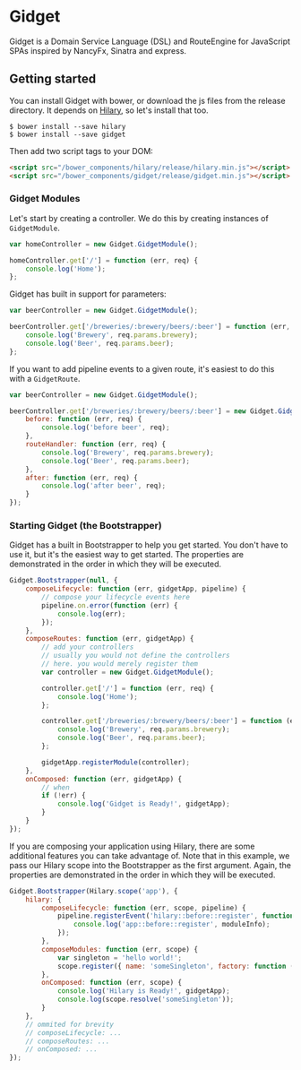 Gidget
==========

Gidget is a Domain Service Language (DSL) and RouteEngine for JavaScript SPAs inspired by NancyFx, Sinatra and express.

## Getting started

You can install Gidget with bower, or download the js files from the release directory. It depends on [Hilary](https://github.com/Acatar/hilaryjs), so let's install that too.

```Shell
$ bower install --save hilary
$ bower install --save gidget
```

Then add two script tags to your DOM:

```HTML
<script src="/bower_components/hilary/release/hilary.min.js"></script>
<script src="/bower_components/gidget/release/gidget.min.js"></script>
```

### Gidget Modules
Let's start by creating a controller. We do this by creating instances of ``GidgetModule``.

```JavaScript
var homeController = new Gidget.GidgetModule();

homeController.get['/'] = function (err, req) {
    console.log('Home');
};
```

Gidget has built in support for parameters:

```JavaScript
var beerController = new Gidget.GidgetModule();

beerController.get['/breweries/:brewery/beers/:beer'] = function (err, req) {
    console.log('Brewery', req.params.brewery);
    console.log('Beer', req.params.beer);
};
```

If you want to add pipeline events to a given route, it's easiest to do this with a ``GidgetRoute``.

```JavaScript
var beerController = new Gidget.GidgetModule();

beerController.get['/breweries/:brewery/beers/:beer'] = new Gidget.GidgetRoute({
    before: function (err, req) {
        console.log('before beer', req);
    },
    routeHandler: function (err, req) {
        console.log('Brewery', req.params.brewery);
        console.log('Beer', req.params.beer);
    },
    after: function (err, req) {
        console.log('after beer', req);
    }
});
```

### Starting Gidget (the Bootstrapper)
Gidget has a built in Bootstrapper to help you get started. You don't have to use it, but it's the easiest way to get started. The properties are demonstrated in the order in which they will be executed.

```JavaScript
Gidget.Bootstrapper(null, {
    composeLifecycle: function (err, gidgetApp, pipeline) {
        // compose your lifecycle events here
        pipeline.on.error(function (err) {
            console.log(err);
        });
    },
    composeRoutes: function (err, gidgetApp) {
        // add your controllers
        // usually you would not define the controllers
        // here. you would merely register them
        var controller = new Gidget.GidgetModule();

        controller.get['/'] = function (err, req) {
            console.log('Home');
        };

        controller.get['/breweries/:brewery/beers/:beer'] = function (err, req) {
            console.log('Brewery', req.params.brewery);
            console.log('Beer', req.params.beer);
        };

        gidgetApp.registerModule(controller);
    },
    onComposed: function (err, gidgetApp) {
        // when
        if (!err) {
            console.log('Gidget is Ready!', gidgetApp);
        }
    }
});
```

If you are composing your application using Hilary, there are some additional features you can take advantage of. Note that in this example, we pass our Hilary scope into the Bootstrapper as the first argument. Again, the properties are demonstrated in the order in which they will be executed.

```JavaScript
Gidget.Bootstrapper(Hilary.scope('app'), {
    hilary: {
        composeLifecycle: function (err, scope, pipeline) {
            pipeline.registerEvent('hilary::before::register', function (scope, moduleInfo) {
                console.log('app::before::register', moduleInfo);
            });
        },
        composeModules: function (err, scope) {
            var singleton = 'hello world!';
            scope.register({ name: 'someSingleton', factory: function () { return singleton; } });
        },
        onComposed: function (err, scope) {
            console.log('Hilary is Ready!', gidgetApp);
            console.log(scope.resolve('someSingleton'));
        }
    },
    // ommited for brevity
    // composeLifecycle: ...
    // composeRoutes: ...
    // onComposed: ...
});
```
